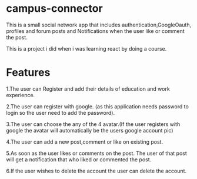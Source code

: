 # campus-connector
This is a small social network app that includes authentication,GoogleOauth, profiles and forum posts and Notifications when the user like or comment the post.

This is a project i did when i was learning react by doing a course.

# Features
1.The user can Register and add their details of education and work experience.

2.The user can register with google. (as this application needs password to login so the user need to add the password).

3.The user can choose the any of the 4 avatar.(If the user registers with google the avatar will automatically be the users google account pic)

4.The user can add a new post,comment or like on existing post.

5.As soon as the user likes or comments on the post. The user of that post will get a notification that who liked or commented the post.

6.If the user wishes to delete the account the user can delete the account.
